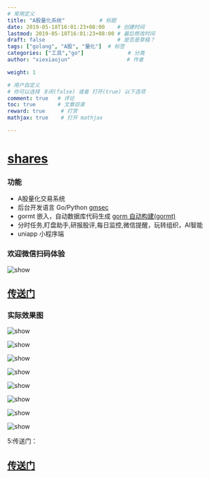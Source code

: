 ```yaml
---
# 常用定义
title: "A股量化系统"           # 标题
date: 2019-05-18T16:01:23+08:00    # 创建时间
lastmod: 2019-05-18T16:01:23+08:00 # 最后修改时间
draft: false                       # 是否是草稿？
tags: ["golang", "A股", "量化"]  # 标签
categories: ["工具","go"]              # 分类
author: "xiexiaojun"                  # 作者

weight: 1

# 用户自定义
# 你可以选择 关闭(false) 或者 打开(true) 以下选项
comment: true   # 评论
toc: true       # 文章目录
reward: true	 # 打赏
mathjax: true    # 打开 mathjax

---
```

# [shares](https://github.com/xxjwxc/shares)

### 功能

- A股量化交易系统
- 后台开发语言 Go/Python  [gmsec](https://github.com/gmsec/gmsec)
- gormt 嵌入，自动数据库代码生成 [gorm 自动构建(gormt)](https://github.com/xxjwxc/gormt)
- 分时任务,盯盘助手,研报股评,每日监控,微信提醒，玩转组织，AI智能
- uniapp 小程序端

### 欢迎微信扫码体验

![show](http://tva1.sinaimg.cn/large/006MvKbTly1h2fclsxvwkj31bi0hcag8.jpg)

## [传送门](https://github.com/xxjwxc/shares)

### 实际效果图

![show](http://tva1.sinaimg.cn/large/006MvKbTly1h2fcme0cb2j30u01t0gto.jpg)

![show](http://tva1.sinaimg.cn/large/006MvKbTly1h2fcmn1ed4j30u01t0jxm.jpg)

![show](http://tva1.sinaimg.cn/large/006MvKbTly1h2fcmvtcocj30u01t0aj3.jpg)

![show](http://tva1.sinaimg.cn/large/006MvKbTly1h2fcn4a5xgj30u01t046h.jpg)

![show](http://tva1.sinaimg.cn/large/006MvKbTly1h2fcnc03krj30u01t0gtz.jpg)

![show](http://tva1.sinaimg.cn/large/006MvKbTly1h2fcnis08tj30u01t0jyr.jpg)

![show](http://tva1.sinaimg.cn/large/006MvKbTly1h2fcnps2omj30u01t0n5d.jpg)

![show](http://tva1.sinaimg.cn/large/006MvKbTly1h2fcnwnl67j30u01t0461.jpg)

5:传送门：

## [传送门](https://github.com/xxjwxc/shares)

